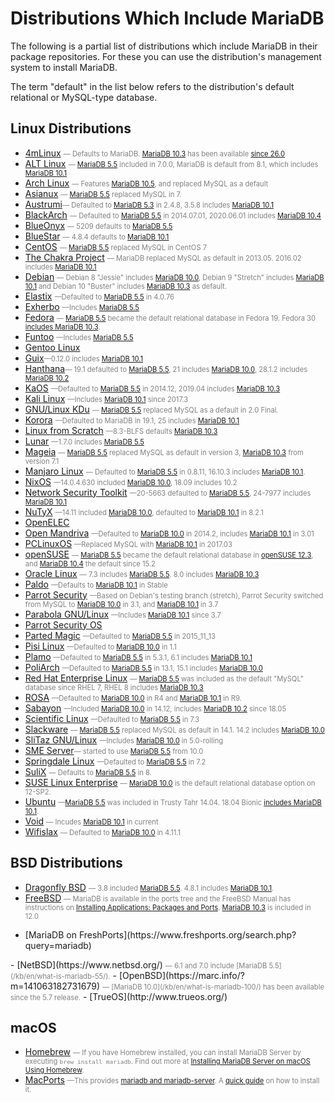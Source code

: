 # Distributions Which Include MariaDB

The following is a partial list of distributions which include MariaDB in their package repositories. For these you can use the distribution's management system to install MariaDB.

The term "default" in the list below refers to the distribution's default relational or MySQL-type database.

## Linux Distributions

- [4mLinux](https://4mlinux.com) <span class="cstm-style" style="font-size:0.8em;color:gray;"><span>—</span> Defaults to MariaDB. [MariaDB 10.3](/kb/en/what-is-mariadb-103/) has been available [since 26.0](http://4mlinux-releases.blogspot.com/2018/09/4mlinux-260-stable-released_1.html)</span>
- [ALT Linux](https://packages.altlinux.org/en/Sisyphus/srpms/mariadb) <span class="cstm-style" style="font-size:0.8em;color:gray;"><span>—</span> [MariaDB 5.5](/kb/en/what-is-mariadb-55/) included in 7.0.0, MariaDB is default from 8.1, which includes [MariaDB 10.1](/kb/en/what-is-mariadb-101/)</span>
- [Arch Linux](https://www.archlinux.org/news/mariadb-replaces-mysql-in-repositories/) <span class="cstm-style" style="font-size:0.8em;color:gray;"><span>—</span> Features [MariaDB 10.5](/kb/en/what-is-mariadb-105/), and replaced MySQL as a default</span>
- [Asianux](https://www.asianux.com/) <span class="cstm-style" style="font-size:0.8em;color:gray;"><span>—</span> [MariaDB 5.5](/kb/en/what-is-mariadb-55/) replaced MySQL in 7.</span>
- [Austrumi](http://cyti.latgola.lv/ruuni/)<span class="cstm-style" style="font-size:0.8em;color:gray;"><span>—</span> Defaulted to [MariaDB 5.3](/kb/en/what-is-mariadb-53/) in 2.4.8, 3.5.8 includes [MariaDB 10.1](/kb/en/what-is-mariadb-101/)</span>
- [BlackArch](http://blackarch.org/) <span class="cstm-style" style="font-size:0.8em;color:gray;"><span>—</span> Defaulted to [MariaDB 5.5](/kb/en/what-is-mariadb-55/) in 2014.07.01, 2020.06.01 includes [MariaDB 10.4](/kb/en/what-is-mariadb-104/)</span>
- [BlueOnyx](http://www.blueonyx.it/) <span class="cstm-style" style="font-size:0.8em;color:gray;"><span>—</span> 5209 defaults to [MariaDB 5.5](/kb/en/what-is-mariadb-55/)</span>
- [BlueStar](http://bluestarlinux.sourceforge.net/) <span class="cstm-style" style="font-size:0.8em;color:gray;"><span>—</span> 4.8.4 defaults to [MariaDB 10.1](/kb/en/what-is-mariadb-101/)</span>
- [CentOS](https://wiki.centos.org/About/Product/) <span class="cstm-style" style="font-size:0.8em;color:gray;"><span>—</span> [MariaDB 5.5](/kb/en/what-is-mariadb-55/) replaced MySQL in CentOS 7</span>
- [The Chakra Project](https://chakraos.org/) <span class="cstm-style" style="font-size:0.8em;color:gray;"><span>—</span> MariaDB replaced MySQL as default in 2013.05. 2016.02 includes [MariaDB 10.1](/kb/en/what-is-mariadb-101/)</span>
- [Debian](https://www.debian.org/) <span class="cstm-style" style="font-size:0.8em;color:gray;"><span>—</span> Debian 8 "Jessie" includes [MariaDB 10.0](/kb/en/what-is-mariadb-100/), Debian 9 "Stretch" includes [MariaDB 10.1](/kb/en/what-is-mariadb-101/) and Debian 10 "Buster" includes [MariaDB 10.3](/kb/en/what-is-mariadb-103/) as default.</span>
- [Elastix](http://www.elastix.org/) <span class="cstm-style" style="font-size:0.8em;color:gray;"><span>—</span>Defaulted to [MariaDB 5.5](/kb/en/what-is-mariadb-55/) in 4.0.76</span>
- [Exherbo](http://exherbo.org/) <span class="cstm-style" style="font-size:0.8em;color:gray;"><span>—</span>Includes [MariaDB 5.5](/kb/en/what-is-mariadb-55/)</span>
- [Fedora](https://getfedora.org/) <span class="cstm-style" style="font-size:0.8em;color:gray;"><span>—</span> [MariaDB 5.5](/kb/en/what-is-mariadb-55/) became the default relational database in Fedora 19. Fedora 30 [includes MariaDB 10.3](https://bodhi.fedoraproject.org/updates/?packages=mariadb&amp;page=1).</span>
- [Funtoo](http://www.funtoo.org/) <span class="cstm-style" style="font-size:0.8em;color:gray;"><span>—</span>Includes [MariaDB 5.5](/kb/en/what-is-mariadb-55/)</span>
- [Gentoo Linux](https://packages.gentoo.org/packages/dev-db/mariadb)
- [Guix](https://www.gnu.org/software/guix/)<span class="cstm-style" style="font-size:0.8em;color:gray;"><span>—</span>0.12.0 includes [MariaDB 10.1](/kb/en/what-is-mariadb-101/)</span>
- [Hanthana](http://www.hanthana.org/)<span class="cstm-style" style="font-size:0.8em;color:gray;"><span>—</span> 19.1 defaulted to [MariaDB 5.5](/kb/en/what-is-mariadb-55/), 21 includes [MariaDB 10.0](/kb/en/what-is-mariadb-100/), 28.1.2 includes [MariaDB 10.2](/kb/en/what-is-mariadb-102/)</span>
- [KaOS](http://kaosx.us/) <span class="cstm-style" style="font-size:0.8em;color:gray;"><span>—</span>Defaulted to [MariaDB 5.5](/kb/en/what-is-mariadb-55/) in 2014.12, 2019.04 includes [MariaDB 10.3](/kb/en/what-is-mariadb-103/)</span>
- [Kali Linux](https://www.kali.org/) <span class="cstm-style" style="font-size:0.8em;color:gray;"><span>—</span>Includes [MariaDB 10.1](/kb/en/what-is-mariadb-101/) since 2017.3</span>
- [GNU/Linux KDu](http://www.linux-kdu.com.br/) <span class="cstm-style" style="font-size:0.8em;color:gray;"><span>—</span> [MariaDB 5.5](/kb/en/what-is-mariadb-55/) replaced MySQL as a default in 2.0 Final.</span>
- [Korora](https://kororaproject.org/) <span class="cstm-style" style="font-size:0.8em;color:gray;"><span>—</span>Defaulted to MariaDB in 19.1, 25 includes [MariaDB 10.1](/kb/en/what-is-mariadb-101/)</span>
- [Linux from Scratch](http://www.linuxfromscratch.org/) <span class="cstm-style" style="font-size:0.8em;color:gray;"><span>—</span>8.3-BLFS defaults [MariaDB 10.3](/kb/en/what-is-mariadb-103/)</span>
- [Lunar](http://www.lunar-linux.org/) <span class="cstm-style" style="font-size:0.8em;color:gray;"><span>—</span>1.7.0 includes [MariaDB 5.5](/kb/en/what-is-mariadb-55/)</span>
- [Mageia](https://www.mageia.org/) <span class="cstm-style" style="font-size:0.8em;color:gray;"><span>—</span> [MariaDB 5.5](/kb/en/what-is-mariadb-55/) replaced MySQL as default in version 3, [MariaDB 10.3](/kb/en/what-is-mariadb-103/) from version 7.1</span>
- [Manjaro Linux](https://manjaro.github.io/) <span class="cstm-style" style="font-size:0.8em;color:gray;"><span>—</span> Defaulted to [MariaDB 5.5](/kb/en/what-is-mariadb-55/) in 0.8.11, 16.10.3 includes [MariaDB 10.1](/kb/en/what-is-mariadb-101/).</span>
- [NixOS](http://nixos.org/) <span class="cstm-style" style="font-size:0.8em;color:gray;"><span>—</span>14.0.4.630 included [MariaDB 10.0](/kb/en/what-is-mariadb-100/), 18.09 includes 10.2</span>
- [Network Security Toolkit](http://www.networksecuritytoolkit.org/) <span class="cstm-style" style="font-size:0.8em;color:gray;"><span>—</span>20-5663 defaulted to [MariaDB 5.5](/kb/en/what-is-mariadb-55/), 24-7977 includes [MariaDB 10.1](/kb/en/what-is-mariadb-101/)</span>
- [NuTyX](http://www.nutyx.org/) <span class="cstm-style" style="font-size:0.8em;color:gray;"><span>—</span>14.11 included [MariaDB 10.0](/kb/en/what-is-mariadb-100/), defaulted to [MariaDB 10.1](/kb/en/what-is-mariadb-101/) in 8.2.1</span>
- [OpenELEC](http://news.softpedia.com/news/openelec-8-0-3-embedded-linux-entertainment-os-adds-mesa-17-0-5-and-linux-4-9-25-515302.shtml)
- [Open Mandriva](http://openmandriva.org/) <span class="cstm-style" style="font-size:0.8em;color:gray;"><span>—</span>Defaulted to [MariaDB 10.0](/kb/en/what-is-mariadb-100/) in 2014.2, includes [MariaDB 10.1](/kb/en/what-is-mariadb-101/) in 3.01</span>
- [PCLinuxOS](http://www.pclinuxos.com/forum/index.php?topic=140029.0) <span class="cstm-style" style="font-size:0.8em;color:gray;"><span>—</span>Replaced MySQL with [MariaDB 10.1](/kb/en/what-is-mariadb-101/) in 2017.03</span>
- [openSUSE](https://en.opensuse.org/Portal:MySQL) <span class="cstm-style" style="font-size:0.8em;color:gray;"><span>—</span> [MariaDB 5.5](/kb/en/what-is-mariadb-55/) became the default relational database in [openSUSE 12.3](https://blog.mariadb.org/opensuse-12-3-released-with-mariadb-as-default), and [MariaDB 10.4](/kb/en/what-is-mariadb-104/) the default since 15.2</span>
- [Oracle Linux](http://www.oracle.com/us/technologies/linux/index.html) <span class="cstm-style" style="font-size:0.8em;color:gray;"><span>—</span> 7.3 includes [MariaDB 5.5](/kb/en/what-is-mariadb-55/). 8.0 includes [MariaDB 10.3](/kb/en/what-is-mariadb-103/)</span>
- [Paldo](http://www.paldo.org/) <span class="cstm-style" style="font-size:0.8em;color:gray;"><span>—</span>Defaults to [MariaDB 10.1](/kb/en/what-is-mariadb-101/) in Stable</span>
- [Parrot Security](http://www.parrotsec.org/) <span class="cstm-style" style="font-size:0.8em;color:gray;"><span>—</span>Based on  Debian's testing branch (stretch), Parrot Security switched from MySQL to [MariaDB 10.0](/kb/en/what-is-mariadb-100/) in 3.1, and [MariaDB 10.1](/kb/en/what-is-mariadb-101/) in 3.7</span>
- [Parabola GNU/Linux](https://www.parabola.nu/packages/?q=mariadb) <span class="cstm-style" style="font-size:0.8em;color:gray;"><span>—</span>Includes [MariaDB 10.1](/kb/en/what-is-mariadb-101/) since 3.7</span>
- [Parrot Security OS](https://www.parrotsec.org/)
- [Parted Magic](http://partedmagic.com/) <span class="cstm-style" style="font-size:0.8em;color:gray;"><span>—</span>Defaulted to [MariaDB 5.5](/kb/en/what-is-mariadb-55/) in 2015_11_13</span>
- [Pisi Linux](http://www.pisilinux.org/) <span class="cstm-style" style="font-size:0.8em;color:gray;"><span>—</span>Defaulted to [MariaDB 10.0](/kb/en/what-is-mariadb-100/) in 1.1</span>
- [Plamo](http://www.plamolinux.org/) <span class="cstm-style" style="font-size:0.8em;color:gray;"><span>—</span>Defaulted to [MariaDB 5.5](/kb/en/what-is-mariadb-55/) in 5.3.1, 6.1 includes [MariaDB 10.1](/kb/en/what-is-mariadb-101/)</span>
- [PoliArch](http://www.poliarch.org/) <span class="cstm-style" style="font-size:0.8em;color:gray;"><span>—</span>Defaulted to [MariaDB 5.5](/kb/en/what-is-mariadb-55/) in 13.1, 15.1 includes [MariaDB 10.0](/kb/en/what-is-mariadb-100/)</span>
- [Red Hat Enterprise Linux](https://www.redhat.com/en/technologies/linux-platforms/enterprise-linux) <span class="cstm-style" style="font-size:0.8em;color:gray;"><span>—</span> [MariaDB 5.5](/kb/en/what-is-mariadb-55/) was included as  the default "MySQL" database since RHEL 7, RHEL 8 includes [MariaDB 10.3](/kb/en/what-is-mariadb-103/)</span>
- [ROSA](http://www.rosalab.com/) <span class="cstm-style" style="font-size:0.8em;color:gray;"><span>—</span>Defaulted to [MariaDB 10.0](/kb/en/what-is-mariadb-100/) in R4 and [MariaDB 10.1](/kb/en/what-is-mariadb-101/) in R9.</span>
- [Sabayon](http://www.sabayon.org/) <span class="cstm-style" style="font-size:0.8em;color:gray;"><span>—</span>Included [MariaDB 10.0](/kb/en/what-is-mariadb-100/) in 14.12, includes [MariaDB 10.2](/kb/en/what-is-mariadb-102/) since 18.05</span>
- [Scientific Linux](https://www.scientificlinux.org/) <span class="cstm-style" style="font-size:0.8em;color:gray;"><span>—</span>Defaulted to [MariaDB 5.5](/kb/en/what-is-mariadb-55/) in 7.3</span>
- [Slackware](/replication/optimization-and-tuning/query-optimizations/guiduuid-performance/mariadb) <span class="cstm-style" style="font-size:0.8em;color:gray;"><span>—</span> [MariaDB 5.5](/kb/en/what-is-mariadb-55/) replaced MySQL as default in 14.1. 14.2 includes [MariaDB 10.0](/kb/en/what-is-mariadb-100/)</span>
- [SliTaz GNU/Linux](http://www.slitaz.org/) <span class="cstm-style" style="font-size:0.8em;color:gray;"><span>—</span>Includes [MariaDB 10.0](/kb/en/what-is-mariadb-100/) in 5.0-rolling</span>
- [SME Server](https://wiki.contribs.org/SME_Server:10.0)<span class="cstm-style" style="font-size:0.8em;color:gray;"><span>—</span> started to use [MariaDB 5.5](/kb/en/what-is-mariadb-55/) from 10.0</span>
- [Springdale Linux](http://springdale.math.ias.edu/) <span class="cstm-style" style="font-size:0.8em;color:gray;"><span>—</span>Defaulted to [MariaDB 5.5](/kb/en/what-is-mariadb-55/) in 7.2</span>
- [SuliX](http://www.sulix.hu/) <span class="cstm-style" style="font-size:0.8em;color:gray;"><span>—</span> Defaults to [MariaDB 5.5](/kb/en/what-is-mariadb-55/) in 8.</span>
- [SUSE Linux Enterprise](https://www.suse.com)  <span class="cstm-style" style="font-size:0.8em;color:gray;"><span>—</span> [MariaDB 10.0](/kb/en/what-is-mariadb-100/) is the default relational database option on 12-SP2.</span>
- [Ubuntu](https://wiki.ubuntu.com/Releases/) <span class="cstm-style" style="font-size:0.8em;color:gray;"><span>—</span>[MariaDB 5.5](/kb/en/what-is-mariadb-55/) was included in Trusty Tahr 14.04. 18.04 Bionic [includes MariaDB 10.1](http://packages.ubuntu.com/bionic/mariadb-server-10.1).</span>
- [Void](http://www.voidlinux.eu/) <span class="cstm-style" style="font-size:0.8em;color:gray;"><span>—</span> Incudes [MariaDB 10.1](/kb/en/what-is-mariadb-101/) in current</span>
- [Wifislax](http://www.wifislax.com/) <span class="cstm-style" style="font-size:0.8em;color:gray;"><span>—</span> Defaulted to [MariaDB 10.0](/kb/en/what-is-mariadb-100/) in 4.11.1</span>

## BSD Distributions

- [Dragonfly BSD](https://www.dragonflybsd.org/) <span class="cstm-style" style="font-size:0.8em;color:gray;"><span>—</span> 3.8 included [MariaDB 5.5](/kb/en/what-is-mariadb-55/). 4.8.1 includes [MariaDB 10.1](/kb/en/what-is-mariadb-101/).</span>
- [FreeBSD](https://svnweb.freebsd.org/ports/head/databases/#mariadb100-client) <span class="cstm-style" style="font-size:0.8em;color:gray;"><span>—</span> MariaDB is available in the ports tree and the FreeBSD Manual has instructions on [Installing Applications: Packages and Ports](https://www.freebsd.org/doc/en/books/handbook/ports.html). [MariaDB 10.3](/kb/en/what-is-mariadb-103/) is included in 12.0</span>
<ul start="1"><li>[MariaDB on FreshPorts](https://www.freshports.org/search.php?query=mariadb)
</li></ul>
- [NetBSD](https://www.netbsd.org/) <span class="cstm-style" style="font-size:0.8em;color:gray;"><span>—</span> 6.1 and 7.0 include [MariaDB 5.5](/kb/en/what-is-mariadb-55/).</span>
- [OpenBSD](https://marc.info/?m=141063182731679) <span class="cstm-style" style="font-size:0.8em;color:gray;"><span>—</span> [MariaDB 10.0](/kb/en/what-is-mariadb-100/) has been available since the 5.7 release.</span>
- [TrueOS](http://www.trueos.org/)

## macOS

- [Homebrew](http://brew.sh/) <span class="cstm-style" style="font-size:0.8em;color:gray;"><span>—</span> If you have Homebrew installed, you can install MariaDB Server by executing `brew install mariadb`. Find out more at [Installing MariaDB Server on macOS Using Homebrew](/mariadb-administration/getting-installing-and-upgrading-mariadb/binary-packages/installing-mariadb-on-macos-using-homebrew).</span>
- [MacPorts](https://www.macports.org/) <span class="cstm-style" style="font-size:0.8em;color:gray;"><span>—</span>This provides [mariadb and mariadb-server](https://trac.macports.org/browser/trunk/dports/databases/mariadb/Portfile). A [quick guide](http://yosun.me/2012/04/13/mariadb-via-macports-on-mac-os-x-10-6/) on how to install it.</span>